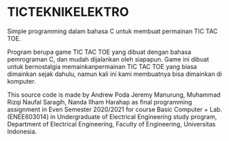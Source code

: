 # TICTEKNIKELEKTRO
Simple programming dalam bahasa C untuk membuat permainan TIC TAC TOE.

Program berupa game TIC TAC TOE yang dibuat dengan bahasa pemrograman C, dan mudah dijalankan oleh siapapun. Game ini dibuat untuk bernostalgia memainkanpermainan TIC TAC TOE yang biasa dimainkan sejak dahulu, namun kali ini kami membuatnya bisa dimainkan di komputer.


This source code is made by Andrew Poda Jeremy Manurung, Muhammad Rizqi Naufal Saragih, Nanda Ilham Harahap as final programming assignment in Even Semester 2020/2021 for course Basic Computer + Lab. (ENEE603014) in Undergraduate of Electrical Engineering study program, Department of Electrical Engineering, Faculty of Engineering, Universitas Indonesia.
